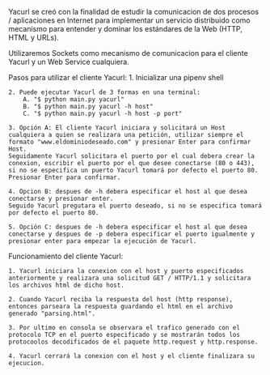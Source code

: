 Yacurl se creó con la finalidad de estudir la comunicacion de dos procesos / aplicaciones en Internet para implementar un servicio distribuido como mecanismo para entender y dominar los estándares de la Web (HTTP, HTML y URLs). 

Utilizaremos Sockets como mecanismo de comunicacion para el cliente Yacurl y un Web Service cualquiera.

Pasos para utilizar el cliente Yacurl:
    1. Inicializar una pipenv shell 

    2. Puede ejecutar Yacurl de 3 formas en una terminal:
        A. "$ python main.py yacurl" 
        B. "$ python main.py yacurl -h host"
        C. "$ python main.py yacurl -h host -p port"

    3. Opción A: El cliente Yacurl iniciara y solicitará un Host cualquiera a quien se realizara una petición, utilizar siempre el formato "www.eldominiodeseado.com" y presionar Enter para confirmar Host.
    Seguidamente Yacurl solicitara el puerto por el cual debera crear la conexion, escribir el puerto por el que desee conectarse (80 o 443), si no se especifica un puerto Yacurl tomará por defecto el puerto 80. Presionar Enter para confirmar.

    4. Opcion B: despues de -h debera especificar el host al que desea conectarse y presionar enter. 
    Seguido Yacurl pregutara el puerto deseado, si no se especifica tomará por defecto el puerto 80.

    5. Opción C: despues de -h debera especificar el host al que desea conectarse y despues de -p debera especificar el puerto igualmente y presionar enter para empezar la ejecución de Yacurl.

    

Funcionamiento del cliente Yacurl:

    1. Yacurl iniciara la conexion con el host y puerto especificados anteriormente y realizara una solicitud GET / HTTP/1.1 y solicitara los archivos html de dicho host.

    2. Cuando Yacurl reciba la respuesta del host (http response), entonces parseara la respuesta guardando el html en el archivo generado "parsing.html".
    
    3. Por ultimo en consola se observara el trafico generado con el protocolo TCP en el puerto especificado y se mostrarán todos los protocoolos decodificados de el paquete http.request y http.response.
    
    4. Yacurl cerrará la conexion con el host y el cliente finalizara su ejecucion.